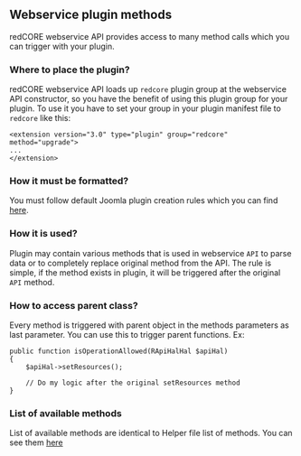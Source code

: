 ## Webservice plugin methods

redCORE webservice API provides access to many method calls which you can trigger with your plugin.

### Where to place the plugin?

redCORE webservice API loads up `redcore` plugin group at the webservice API constructor, so you have the benefit of using this plugin group for your plugin. 
To use it you have to set your group in your plugin manifest file to `redcore` like this:

```
<extension version="3.0" type="plugin" group="redcore" method="upgrade">
...
</extension>
```

### How it must be formatted?

You must follow default Joomla plugin creation rules which you can find [here](http://docs.joomla.org/J3.x:Creating_a_Plugin_for_Joomla).

### How it is used?

Plugin may contain various methods that is used in webservice `API` to parse data or to completely replace original method from the API.
The rule is simple, if the method exists in plugin, it will be triggered after the original `API` method.

### How to access parent class?

Every method is triggered with parent object in the methods parameters as last parameter. You can use this to trigger parent functions. Ex:

```
public function isOperationAllowed(RApiHalHal $apiHal)
{
	$apiHal->setResources();

	// Do my logic after the original setResources method
}
```

### List of available methods

List of available methods are identical to Helper file list of methods. You can see them [here](chapters/webservices/helper_file.md)